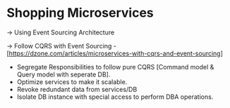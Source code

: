 # Shopping Microservices

-> Using Event Sourcing Architecture

-> Follow CQRS with Event Sourcing -
[https://dzone.com/articles/microservices-with-cqrs-and-event-sourcing]
<ul>
  <li>Segregate Responsibilities to follow pure CQRS [Command model & Query model with seperate DB].</li>
  <li>Optimize services to make it scalable.</li>
  <li>Revoke redundant data from services/DB</li>
  <li>Isolate DB instance with special access to perform DBA operations.</li>
</ul
